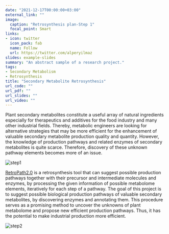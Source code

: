```yaml
---
date: "2021-12-17T00:00:00+03:00"
external_link: ""
image:
  caption: "Retrosynthesis plan-Step 1"
  focal_point: Smart
links:
- icon: twitter
  icon_pack: fab
  name: Follow
  url: https://twitter.com/alperyilmaz
slides: example-slides
summary: "An abstract sample of a research project."
tags:
- Secondary Metabolism
- Retrosynthesis
title: "Secondary Metabolite Retrosynthesis"
url_code: ""
url_pdf: ""
url_slides: ""
url_video: ""
---
```


Plant secondary metabolites constitute a useful array of natural ingredients especially for therapeutics and additives for the food industry and many other industrial fields. Thereby, metabolic engineers are looking for alternative strategies that may be more efficient for the enhancement of valuable secondary metabolite production quality and quantity. However, the knowledge of production pathways and related enzymes of secondary metabolites is quite scarce. Therefore, discovery of these unknown pathway elements becomes more of an issue.

![step1](step1.png)

[RetroPath2.0](https://doi.org/10.1016/j.ymben.2017.12.002) is a retrosynthesis tool that can suggest possible production pathways together with their precursor and intermediate molecules and enzymes, by processing the given information of possible metabolome elements, iteratively for each step of a pathway. The goal of this project is to suggest possible biological production pathways of valuable secondary metabolites, by discovering enzymes and annotating them. This procedure serves as a promising method to uncover the unknowns of plant metabolome and propose new efficient production pathways. Thus, it has the potential to make industrial production more efficient.

![step2](step2.png)

